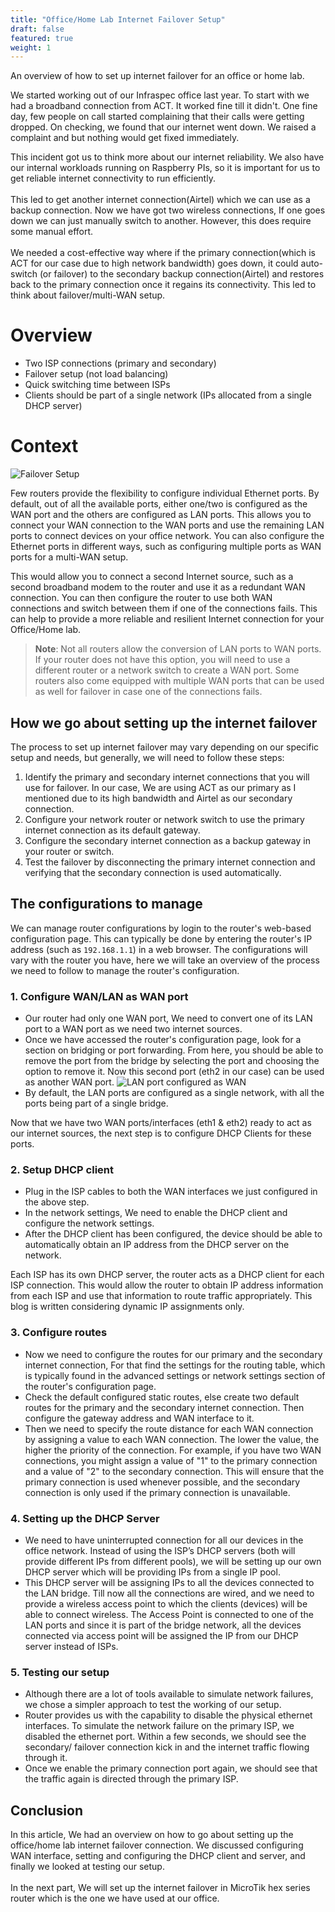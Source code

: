 ```yaml
---
title: "Office/Home Lab Internet Failover Setup"
draft: false
featured: true
weight: 1
---
```

An overview of how to set up internet failover for an office or home lab.

We started working out of our Infraspec office last year. To start with we had a broadband connection from ACT. It worked fine till
it didn't. One fine day, few people on call started complaining that their calls were getting dropped. On checking, we found that our
internet went down. We raised a complaint and but nothing would get fixed immediately.

This incident got us to think more about our internet reliability. We also have our internal workloads running on Raspberry PIs, so it is important for us to get 
reliable internet connectivity to run efficiently.
\
\
This led to get another internet connection(Airtel) which we can use as a backup connection. Now we have got two wireless connections, If one goes down we can just manually switch to another. 
However, this does require some manual effort.
\
\
We needed a cost-effective way where if the primary connection(which is ACT for our case due to high network bandwidth) goes down, it could auto-switch (or failover)
to the secondary backup connection(Airtel) and restores back to the primary connection once it regains its connectivity. This led to think about failover/multi-WAN
setup.

# Overview

- Two ISP connections (primary and secondary)
- Failover setup (not load balancing)
- Quick switching time between ISPs
- Clients should be part of a single network (IPs allocated from a single DHCP server)

# Context

![Failover Setup](/images/blog/office-home-lab-internet-failover-setup/failover-setup.png)

Few routers provide the flexibility to configure individual Ethernet ports.
By default, out of all the available ports, either one/two is configured as the WAN port and the others are configured as LAN
ports. This allows you to connect your WAN connection to the WAN ports and use the remaining LAN ports to connect
devices on your office network. You can also configure the Ethernet ports in different ways, such as configuring
multiple ports as WAN ports for a multi-WAN setup.

This would allow you to connect a second Internet source, such as a second broadband modem
to the router and use it as a redundant WAN connection. You can then configure the router to use both WAN connections
and switch between them if one of the connections fails. This can help to provide a more reliable and resilient
Internet connection for your Office/Home lab.

> **Note**: Not all routers allow the conversion of LAN ports to WAN ports. If your router does not have this option,
> you will need to use a different router or a network switch to create a WAN port. Some routers also come equipped with multiple WAN
> ports that can be used as well for failover in case one of the connections fails.

## How we go about setting up the internet failover
The process to set up internet failover may vary depending on our specific setup and needs, but generally,
we will need to follow these steps:

1. Identify the primary and secondary internet connections that you will use for failover. In our case, We are using
ACT as our primary as I mentioned due to its high bandwidth and Airtel as our secondary connection.
2. Configure your network router or network switch to use the primary internet connection as its default gateway.
3. Configure the secondary internet connection as a backup gateway in your router or switch.
4. Test the failover by disconnecting the primary internet connection and verifying that the secondary connection is used automatically.

## The configurations to manage

We can manage router configurations by login to the router's web-based configuration page. This can typically be done by entering
the router's IP address (such as `192.168.1.1`) in a web browser. The configurations will vary with the router you have, here we
will take an overview of the process we need to follow to manage the router's configuration.
### 1. Configure WAN/LAN as WAN port

- Our router had only one WAN port, We need to convert one of its LAN port to a WAN port as we need two internet sources.
- Once we have accessed the router's configuration page, look for a section on bridging or port forwarding. From here,
you should be able to remove the port from the bridge by selecting the port and choosing the option to remove it.
Now this second port (eth2 in our case) can be used as another WAN port.
![LAN port configured as WAN](/images/blog/office-home-lab-internet-failover-setup/lan-configured-as-wan.png)
- By default, the LAN ports are configured as a single network, with all the ports being part of a single bridge.

Now that we have two WAN ports/interfaces (eth1 & eth2) ready to act as our internet sources, the next step is to configure DHCP Clients for these ports.

### 2. Setup DHCP client 

- Plug in the ISP cables to both the WAN interfaces we just configured in the above step.
- In the network settings, We need to enable the DHCP client and configure the network settings.
- After the DHCP client has been configured, the device should be able to automatically obtain an IP address
from the DHCP server on the network.

Each ISP has its own DHCP server, the router acts as a DHCP client for each ISP connection. This would allow the router 
to obtain IP address information from each ISP and use that information to route traffic appropriately. This blog is 
written considering dynamic IP assignments only.

### 3. Configure routes

- Now we need to configure the routes for our primary and the secondary internet connection, For that find the settings for 
the routing table, which is typically found in the advanced settings or network settings section of the router's configuration page.
- Check the default configured static routes, else create two default routes for the primary and the secondary internet connection.
Then configure the gateway address and WAN interface to it.
- Then we need to specify the route distance for each WAN connection by assigning a value to each WAN connection. The lower the value,
the higher the priority of the connection. For example, if you have two WAN connections, you might assign a value of
"1" to the primary connection and a value of "2" to the secondary connection. This will ensure that the primary
connection is used whenever possible, and the secondary connection is only used if the primary connection is 
unavailable.

### 4. Setting up the DHCP Server

- We need to have uninterrupted connection for all our devices in the office network. Instead of using the ISP’s DHCP servers 
(both will provide different IPs from different pools), we will be setting up our own DHCP server which will be providing IPs
from a single IP pool.
- This DHCP server will be assigning IPs to all the devices connected to the LAN bridge.
Till now all the connections are wired, and we need to provide a wireless access point to which the clients (devices)
will be able to connect wireless. The Access Point is connected to one of the LAN ports and since it is part of the
bridge network, all the devices connected via access point will be assigned the IP from our DHCP server instead of ISPs.

### 5. Testing our setup

- Although there are a lot of tools available to simulate network failures, we chose a simpler approach to test 
the working of our setup.
- Router provides us with the capability to disable the physical ethernet interfaces. 
To simulate the network failure on the primary ISP, we disabled the ethernet port.  Within a few seconds, we should
see the secondary/ failover connection kick in and the internet traffic flowing through it.
- Once we enable the primary connection port again, we should see that the traffic again is directed through 
the primary ISP.

## Conclusion
In this article, We had an overview on how to go about setting up the office/home lab internet failover connection. We discussed configuring
WAN interface, setting and configuring the DHCP client and server, and finally we looked at testing our setup.
\
\
In the next part, We will set up the internet failover in MicroTik hex series router which is the one we have used at our office.
